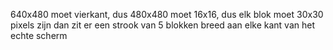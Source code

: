 640x480 moet vierkant, dus 480x480
moet 16x16, dus elk blok moet 30x30 pixels zijn
dan zit er een strook van 5 blokken breed aan elke kant van het echte scherm